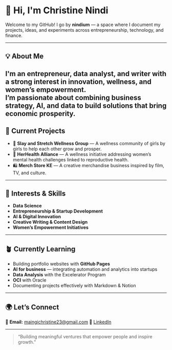 # 👋 Hi, I'm Christine Nindi

Welcome to my GitHub! I go by **nindium** — a space where I document my projects, ideas, and experiments across entrepreneurship, technology, and finance.

---

## 💡 About Me
I'm an **entrepreneur, data analyst, and writer** with a strong interest in innovation, wellness, and women’s empowerment.  
I’m passionate about combining **business strategy, AI, and data** to build solutions that bring economic prosperity.
---

## 🚀 Current Projects
- 🧭 **Slay and Stretch Wellness Group** — A wellness community of girls by girls to help each other grow and prosper.
- 💜 **HerHealth Alliance** — A wellness initiative addressing women’s mental health challenges linked to reproductive health.
- 🛍️ **Merch Store KE** — A creative merchandise business inspired by film, TV, and culture.

---

## 🧠 Interests & Skills
- **Data Science**  
- **Entrepreneurship & Startup Development**  
- **AI & Digital Innovation**  
- **Creative Writing & Content Design**  
- **Women’s Empowerment Initiatives**

---

## 🪴 Currently Learning
- Building portfolio websites with **GitHub Pages**
- **AI for business** — integrating automation and analytics into startups
- **Data Analysis** with the Excelerator Program
- **OCI** with Oracle
- Documenting projects effectively with Markdown & Notion

---

## 🌍 Let’s Connect
📧 **Email:** maingichristine23@gmail.com
🔗 [LinkedIn](https://www.linkedin.com/in/christinenindi)  


---

> “Building meaningful ventures that empower people and inspire growth.”
